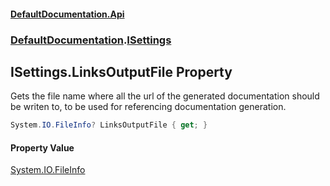 #### [DefaultDocumentation\.Api](../../index.md 'index')
### [DefaultDocumentation](../../index.md#DefaultDocumentation 'DefaultDocumentation').[ISettings](index.md 'DefaultDocumentation\.ISettings')

## ISettings\.LinksOutputFile Property

Gets the file name where all the url of the generated documentation should be writen to, to be used for referencing documentation generation\.

```csharp
System.IO.FileInfo? LinksOutputFile { get; }
```

#### Property Value
[System\.IO\.FileInfo](https://learn.microsoft.com/en-us/dotnet/api/system.io.fileinfo 'System\.IO\.FileInfo')